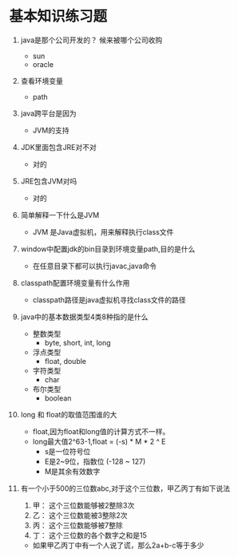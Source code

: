 # 基本知识练习题
1. java是那个公司开发的？ 候来被哪个公司收购
    * sun
    * oracle
2. 查看环境变量
    * path
3. java跨平台是因为
    * JVM的支持
4. JDK里面包含JRE对不对
    * 对的
5. JRE包含JVM对吗
    * 对的
6. 简单解释一下什么是JVM
    * JVM 是Java虚拟机，用来解释执行class文件
7. window中配置jdk的bin目录到环境变量path,目的是什么
    * 在任意目录下都可以执行javac,java命令
8. classpath配置环境变量有什么作用
    * classpath路径是java虚拟机寻找class文件的路径
9. java中的基本数据类型4类8种指的是什么
    * 整数类型
        * byte, short, int, long
    * 浮点类型
        * float, double
    * 字符类型
        * char
    * 布尔类型
        * boolean
10. long 和 float的取值范围谁的大
    * float,因为float和long值的计算方式不一样。
    * long最大值2^63-1,float = (-s) * M * 2 ^ E
        * s是一位符号位
        * E是2~9位，指数位  (-128 ~ 127)
        * M是其余有效数字

11. 有一个小于500的三位数abc,对于这个三位数，甲乙丙丁有如下说法
    1. 甲： 这个三位数能够被2整除3次
    2. 乙： 这个三位数能被3整除2次
    3. 丙： 这个三位数能够被7整除
    4. 丁： 这个三位数的各个数字之和是15
    * 如果甲乙丙丁中有一个人说了谎，那么2a+b-c等于多少